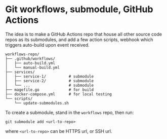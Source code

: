 # Git workflows, submodule, GitHub Actions
The idea is to make a GitHub Actions repo that house all other source code repos as its submodules, and add a few action scripts, webhook which triggers auto-build upon event received.

```
workflows-repo/
├── .github/workflows/
│   ├── auto-build.yml
│   └── manual-build.yml
├── services/
│   ├── service-1/          # submodule
│   ├── service-2/          # submodule
│   └── ...                 # submodule
├── magefile.go             # for build
├── docker-compose.yml      # for local testing
└── scripts/
    └── update-submodules.sh
```

To create a submodule, stand in the `workflows` repo, then run: 
```
git submodule add <url-to-repo>
``` 
where `<url-to-repo>` can be HTTPS url, or SSH url.
